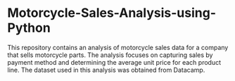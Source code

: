 # Motorcycle-Sales-Analysis-using-Python
This repository contains an analysis of motorcycle sales data for a company that sells motorcycle parts. The analysis focuses on capturing sales by payment method and determining the average unit price for each product line. The dataset used in this analysis was obtained from Datacamp.
